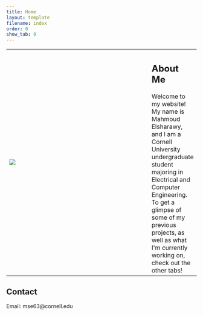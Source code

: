 ```yaml
---
title: Home
layout: template
filename: index
order: 0
show_tab: 0
--- 
```


<table style="border:none">
<tr>
    <td style="width:400px;align-items:start"><img src = "Mahmoud.jpg"></td>
    <td> <h2>About Me</h2>
Welcome to my website! My name is Mahmoud Elsharawy, and I am a Cornell University undergraduate student majoring in Electrical and Computer Engineering. To get a glimpse of some of my previous projects, as well as what I'm currently working on, check out the other tabs!</td>
</tr>
</table> 
<h2>Contact</h2>
Email: mse63@cornell.edu
</p>

